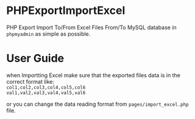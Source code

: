 # PHPExportImportExcel

PHP Export Import To/From Excel Files From/To MySQL database in `phpmyadmin` as simple as possible.

# User Guide

when Importting Excel make sure that the exported files data is in the correct format like:<br/>
`col1,col2,col3,col4,col5,col6`<br/>
`val1,val2,val3,val4,val5,val6`<br/>

or you can change the data reading format from `pages/import_excel.php` file.


